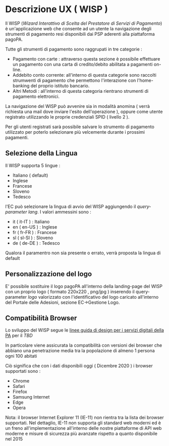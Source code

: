 Descrizione UX ( WISP )
===============================

Il WISP (*Wizard Interattivo di Scelta del Prestatore di Servizi di Pagamento*) è un'applicazione web che consente ad un utente la navigazione degli strumenti di pagamento resi disponibili dai PSP aderenti alla piattaforma pagoPA.

Tutte gli strumenti di pagamento sono raggrupati in tre categorie :

- Pagamento con carte : attraverso questa sezione è possibile effettuare un pagamento con una carta di credito/debito abilitata a pagamenti on-line.
- Addebito conto corrente: all'interno di questa categorie sono raccolti strumwenti di pagamento che permettono l'interazione con l'home-banking del proprio istituto bancario.
- Altri Metodi : all'interno di questa categoria rientrano strumenti di pagamento elettronici.

La navigazione del WISP può avvenire sia in modalità anomina ( verrà richiesta una mail dove inviare l'esito dell'operazione ), oppure come utente registrato utilizzando le proprie credenziali SPID ( livello 2 ).

Per gli utenti registrati sarà possibile salvare lo strumento di pagamento utilizzato per poterlo selezionare più velcemente durante i prossimi pagamenti.

## Selezione della Lingua

Il WISP supporta 5 lingue :

- Italiano ( default)
- Inglese
- Francese
- Sloveno
- Tedesco

l'EC può selezionare la lingua di avvio del WISP aggiungendo il *query-parameter* *lang*. I valori ammessini sono :

- it ( it-IT ) : Italiano
- en ( en-US ) : Inglese
- fr ( fr-FR ) : Francese
- sl ( sl-SI ) : Sloveno
- de ( de-DE ) : Tedesco

Qualora il paramentro non sia presente o errato, verrà proposta la lingua di default

## Personalizzazione del logo

E' possibile sostituire il logo pagoPA all'interno della landing-page del WISP con un proprio logo ( formato 220x220 , png/jpg ) inserendo il query-parameter _logo_ valorizzato con l'identificativo del logo caricato all'interno del Portale delle Adesioni, sezione EC->Gestione Logo.

## Compatibilità Browser

Lo sviluppo del WISP segue le [linee guida di design per i servizi digitali della PA](https://docs.italia.it/italia/designers-italia/design-linee-guida-docs/it/stabile/index.html) per il _TBD_

In particolare viene assicurata la compatibilità con versioni dei browser che abbiano una penetrazione media tra la popolazione di almeno 1 persona ogni 100 abitati

Ciò significa che con i dati disponibili oggi ( Dicembre 2020 ) i browser supportati sono :

- Chrome
- Safari
- Firefox
- Samsung Internet
- Edge
- Opera

Nota: il browser Internet Explorer 11 (IE-11) non rientra tra la lista dei browser supportati. Nel dettaglio, IE-11 non supporta gli standard web moderni ed è un freno all'implementazione all'interno delle nostre piattaforme di API web moderne e misure di sicurezza più avanzate rispetto a quanto disponibile nel 2015